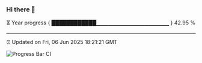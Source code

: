 ### Hi there 👋

⏳ Year progress { ████████████▁▁▁▁▁▁▁▁▁▁▁▁▁▁▁▁▁▁ } 42.95 %

---

⏰ Updated on Fri, 06 Jun 2025 18:21:21 GMT

![Progress Bar CI](https://github.com/liununu/liununu/workflows/Progress%20Bar%20CI/badge.svg)
